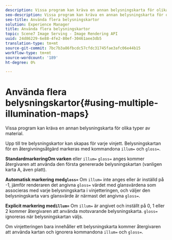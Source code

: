 ```yaml
---
description: Vissa program kan kräva en annan belysningskarta för olika typer av material.
seo-description: Vissa program kan kräva en annan belysningskarta för olika typer av material.
seo-title: Använda flera belysningskartor
solution: Experience Manager
title: Använda flera belysningskartor
topic: Scene7 Image Serving - Image Rendering API
uuid: 24d86229-6e88-4fe2-80ef-30461aee3db5
translation-type: tm+mt
source-git-commit: 7bc7b3a86fbcdc57cfdc31745fae3afc06e44b15
workflow-type: tm+mt
source-wordcount: '189'
ht-degree: 0%

---
```



# Använda flera belysningskartor{#using-multiple-illumination-maps}

Vissa program kan kräva en annan belysningskarta för olika typer av material.

Upp till tre belysningskartor kan skapas för varje vinjett. Belysningskartan för en återgivningsåtgärd markeras med kommandona `illum=` och `gloss=`.

**StandardmarkeringOm varken** eller  `illum=`   `gloss=` anges kommer återgivaren att använda den första genererade belysningskartan (vanligen karta A, även platt).

**Automatisk markering med`gloss=`** Om  `illum=` inte anges eller är inställd på -1, jämför renderaren det angivna  `gloss=` värdet med glansvärdena som associeras med varje belysningskarta i vinjetteringen, och väljer den belysningskarta vars glansvärde är närmast det angivna  `gloss=`.

**Explicit markering med`illum=`** Om  `illum=` är angivet och inställt på 0, 1 eller 2 kommer återgivaren att använda motsvarande belysningskarta.  `gloss=` ignoreras när belysningskartan väljs.

Om vinjetteringen bara innehåller ett belysningskarta kommer återgivaren att använda kartan och ignorera kommandona `illum=` och `gloss=`.
